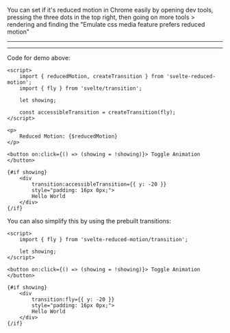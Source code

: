 <script>
    import DemoCode from './Demo.svelte?raw';
    import Demo2 from './Demo2.svelte';    
    import Demo from './Demo.svelte';
</script>

You can set if it's reduced motion in Chrome easily by opening dev
tools, pressing the three dots in the top right, then going on more
tools > rendering and finding the "Emulate css media feature prefers
reduced motion"

---

<Demo />

---

Code for demo above:

```svelte
<script>
    import { reducedMotion, createTransition } from 'svelte-reduced-motion';
    import { fly } from 'svelte/transition';

    let showing;

    const accessibleTransition = createTransition(fly);
</script>

<p>
    Reduced Motion: {$reducedMotion}
</p>

<button on:click={() => (showing = !showing)}> Toggle Animation </button>

{#if showing}
    <div
        transition:accessibleTransition={{ y: -20 }}
        style="padding: 16px 0px;">
        Hello World
    </div>
{/if}
```

You can also simplify this by using the prebuilt transitions:

<Demo2 />

```svelte
<script>
    import { fly } from 'svelte-reduced-motion/transition';

    let showing;
</script>

<button on:click={() => (showing = !showing)}> Toggle Animation </button>

{#if showing}
    <div
        transition:fly={{ y: -20 }}
        style="padding: 16px 0px;">
        Hello World
    </div>
{/if}
```